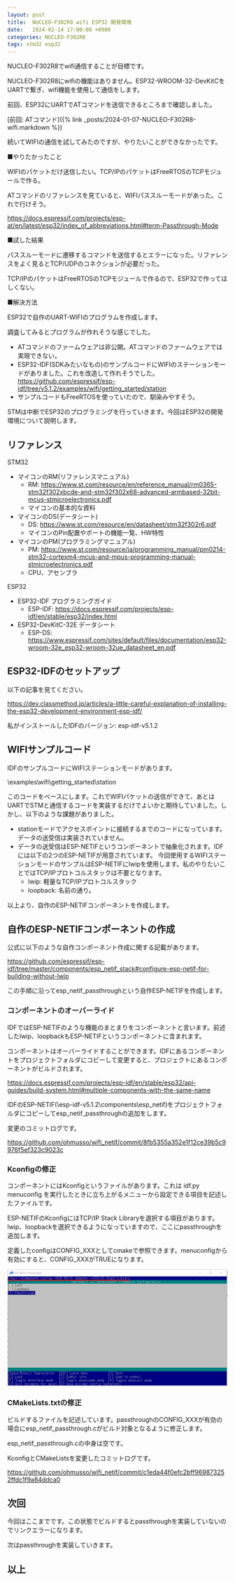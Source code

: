```yaml
---
layout: post
title:  NUCLEO-F302R8 wifi ESP32 開発環境
date:   2024-02-14 17:00:00 +0900
categories: NUCLEO-F302R8
tags: stm32 esp32
---
```


NUCLEO-F302R8でwifi通信することが目標です。

NUCLEO-F302R8にwifiの機能はありません。ESP32-WROOM-32-DevKitCをUARTで繋ぎ、wifi機能を使用して通信をします。

前回、ESP32にUARTでATコマンドを送信できるところまで確認しました。

[前回: ATコマンド]({% link _posts/2024-01-07-NUCLEO-F302R8-wifi.markdown %})

続いてWIFIの通信を試してみたのですが、やりたいことができなかったです。

■やりたかったこと  

WIFIのパケットだけ送信したい。TCP/IPのパケットはFreeRTOSのTCPモジュールで作る。

ATコマンドのリファレンスを見ていると、WIFIパススルーモードがあった。これで行けそう。

<https://docs.espressif.com/projects/esp-at/en/latest/esp32/index_of_abbreviations.html#term-Passthrough-Mode>

■試した結果

パススルーモードに遷移するコマンドを送信するとエラーになった。リファレンスをよく見るとTCP/UDPのコネクションが必要だった。

TCP/IPのパケットはFreeRTOSのTCPモジュールで作るので、ESP32で作ってほしくない。

■解決方法

ESP32で自作のUART-WIFIのプログラムを作成します。

調査してみるとプログラムが作れそうな感じでした。

* ATコマンドのファームウェアは非公開。ATコマンドのファームウェアでは実現できない。
* ESP32-IDF(SDKみたいなもの)のサンプルコードにWIFIのステーションモードがありました。これを改造して作れそうでした。  
  <https://github.com/espressif/esp-idf/tree/v5.1.2/examples/wifi/getting_started/station>
* サンプルコードもFreeRTOSを使っていたので、馴染みやすそう。

STMは中断でESP32のプログラミングを行っていきます。今回はESP32の開発環境について説明します。

## リファレンス

STM32

* マイコンのRM(リファレンスマニュアル)
  * RM: <https://www.st.com/resource/en/reference_manual/rm0365-stm32f302xbcde-and-stm32f302x68-advanced-armbased-32bit-mcus-stmicroelectronics.pdf>
  * マイコンの基本的な資料
* マイコンのDS(データシート)
  * DS: <https://www.st.com/resource/en/datasheet/stm32f302r6.pdf>
  * マイコンのPin配置やポートの機能一覧、HW特性
* マイコンのPM(プログラミングマニュアル)
  * PM: <https://www.st.com/resource/ja/programming_manual/pm0214-stm32-cortexm4-mcus-and-mpus-programming-manual-stmicroelectronics.pdf>
  * CPU、アセンブラ

ESP32

* ESP32-IDF プログラミングガイド
  * ESP-IDF: <https://docs.espressif.com/projects/esp-idf/en/stable/esp32/index.html>
* ESP32-DevKitC-32E データシート
  * ESP-DS: <https://www.espressif.com/sites/default/files/documentation/esp32-wroom-32e_esp32-wroom-32ue_datasheet_en.pdf>

## ESP32-IDFのセットアップ

以下の記事を見てください。

<https://dev.classmethod.jp/articles/a-little-careful-explanation-of-installing-the-esp32-development-environment-esp-idf/>

私がインストールしたIDFのバージョン: esp-idf-v5.1.2

## WIFIサンプルコード

IDFのサンプルコードにWIFIステーションモードがあります。

\examples\wifi\getting_started\station

このコードをベースにします。これでWIFIパケットの送信ができて、あとはUARTでSTMと通信するコードを実装するだけでよいかと期待していました。しかし、以下のような課題がありました。

* stationモードでアクセスポイントに接続するまでのコードになっています。データの送受信は実装されていません。
* データの送受信はESP-NETIFというコンポーネントで抽象化されます。IDFには以下の2つのESP-NETIFが用意されています。
  今回使用するWIFIステーションモードのサンプルはESP-NETIFにlwipを使用します。私のやりたいことではTCP/IPプロトコルスタックは不要となります。
  * lwip: 軽量なTCP/IPプロトコルスタック
  * loopback: 名前の通り。

以上より、自作のESP-NETIFコンポーネントを作成します。

## 自作のESP-NETIFコンポーネントの作成

公式に以下のような自作コンポーネント作成に関する記載があります。

<https://github.com/espressif/esp-idf/tree/master/components/esp_netif_stack#configure-esp-netif-for-building-without-lwip>

この手順に沿ってesp_netif_passthroughという自作ESP-NETIFを作成します。

### コンポーネントのオーバーライド

IDFではESP-NETIFのような機能のまとまりをコンポーネントと言います。前述したlwip、loopbackもESP-NETIFというコンポーネントに含まれます。

コンポーネントはオーバーライドすることができます。IDFにあるコンポーネントをプロジェクトフォルダにコピーして変更すると、プロジェクトにあるコンポーネントがビルドされます。

<https://docs.espressif.com/projects/esp-idf/en/stable/esp32/api-guides/build-system.html#multiple-components-with-the-same-name>

IDFのESP-NETIF(\esp-idf-v5.1.2\components\esp_netif)をプロジェクトフォルダにコピーしてesp_netif_passthroughの追加をします。

変更のコミットログです。

<https://github.com/ohmusso/wifi_netif/commit/8fb5355a352e1f12ce39b5c9976f5ef323c9023c>

### Kconfigの修正

コンポーネントにはKconfigというファイルがあります。これは idf.py menuconfig を実行したときに立ち上がるメニューから設定できる項目を記述したファイルです。

ESP-NETIFのKconfigにはTCP/IP Stack Libraryを選択する項目があります。lwip、loopbackを選択できるようになっていますので、ここにpassthroughを追加します。

定義したconfigはCONFIG_XXXとしてcmakeで参照できます。menuconfigから有効にすると、CONFIG_XXXがTRUEになります。

![menuconfig](/assets/images/image-2024-02-15-wifi-netif-config.png)

### CMakeLists.txtの修正

ビルドするファイルを記述しています。passthroughのCONFIG_XXXが有効の場合にesp_netif_passthrough.cがビルド対象となるように修正します。

esp_netif_passthrough.cの中身は空です。

KconfigとCMakeListsを変更したコミットログです。

<https://github.com/ohmusso/wifi_netif/commit/c1eda44f0efc2bff969873252ffdc1f9a84ddca0>

## 次回

今回はここまでです。この状態でビルドするとpassthroughを実装していないのでリンクエラーになります。

次はpassthroughを実装していきます。

## 以上
